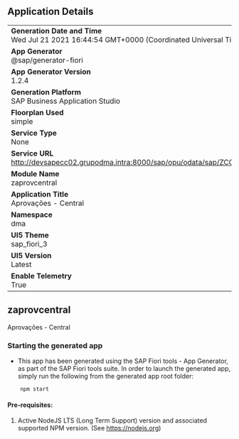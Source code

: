 ## Application Details
|               |
| ------------- |
|**Generation Date and Time**<br>Wed Jul 21 2021 16:44:54 GMT+0000 (Coordinated Universal Time)|
|**App Generator**<br>@sap/generator-fiori|
|**App Generator Version**<br>1.2.4|
|**Generation Platform**<br>SAP Business Application Studio|
|**Floorplan Used**<br>simple|
|**Service Type**<br>None|
|**Service URL**<br>http://devsapecc02.grupodma.intra:8000/sap/opu/odata/sap/ZCOCKPIT_APROVCENTRAL_SRV
|**Module Name**<br>zaprovcentral|
|**Application Title**<br>Aprovações - Central|
|**Namespace**<br>dma|
|**UI5 Theme**<br>sap_fiori_3|
|**UI5 Version**<br>Latest|
|**Enable Telemetry**<br>True|

## zaprovcentral

Aprovações - Central

### Starting the generated app

-   This app has been generated using the SAP Fiori tools - App Generator, as part of the SAP Fiori tools suite.  In order to launch the generated app, simply run the following from the generated app root folder:

```
    npm start
```

#### Pre-requisites:

1. Active NodeJS LTS (Long Term Support) version and associated supported NPM version.  (See https://nodejs.org)


